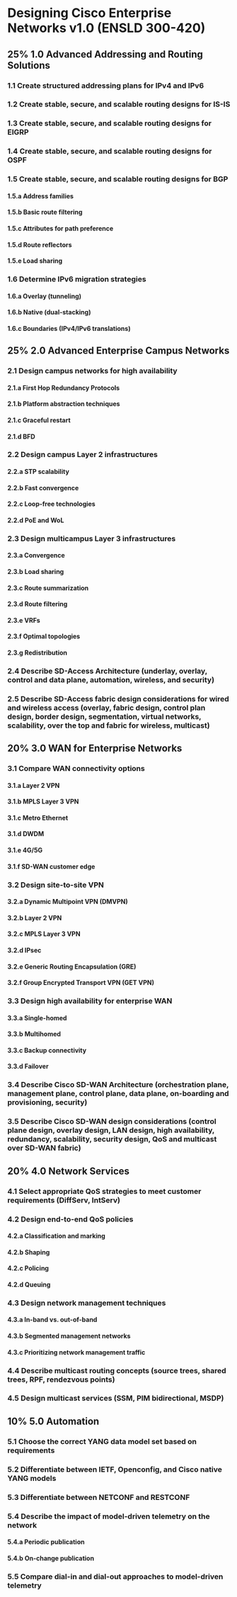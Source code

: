 # Designing Cisco Enterprise Networks v1.0 (ENSLD 300-420)
## 25% 1.0 Advanced Addressing and Routing Solutions
### 1.1 Create structured addressing plans for IPv4 and IPv6
### 1.2 Create stable, secure, and scalable routing designs for IS-IS
### 1.3 Create stable, secure, and scalable routing designs for EIGRP
### 1.4 Create stable, secure, and scalable routing designs for OSPF
### 1.5 Create stable, secure, and scalable routing designs for BGP
#### 1.5.a Address families
#### 1.5.b Basic route filtering
#### 1.5.c Attributes for path preference
#### 1.5.d Route reflectors
#### 1.5.e Load sharing
### 1.6 Determine IPv6 migration strategies
#### 1.6.a Overlay (tunneling)
#### 1.6.b Native (dual-stacking)
#### 1.6.c Boundaries (IPv4/IPv6 translations)
## 25% 2.0 Advanced Enterprise Campus Networks
### 2.1 Design campus networks for high availability
#### 2.1.a First Hop Redundancy Protocols
#### 2.1.b Platform abstraction techniques
#### 2.1.c Graceful restart
#### 2.1.d BFD
### 2.2 Design campus Layer 2 infrastructures
#### 2.2.a STP scalability
#### 2.2.b Fast convergence
#### 2.2.c Loop-free technologies
#### 2.2.d PoE and WoL
### 2.3 Design multicampus Layer 3 infrastructures
#### 2.3.a Convergence
#### 2.3.b Load sharing
#### 2.3.c Route summarization
#### 2.3.d Route filtering
#### 2.3.e VRFs
#### 2.3.f Optimal topologies
#### 2.3.g Redistribution
### 2.4 Describe SD-Access Architecture (underlay, overlay, control and data plane, automation, wireless, and security)
### 2.5 Describe SD-Access fabric design considerations for wired and wireless access (overlay, fabric design, control plan design, border design, segmentation, virtual networks, scalability, over the top and fabric for wireless, multicast)
## 20% 3.0 WAN for Enterprise Networks
### 3.1 Compare WAN connectivity options
#### 3.1.a Layer 2 VPN
#### 3.1.b MPLS Layer 3 VPN
#### 3.1.c Metro Ethernet
#### 3.1.d DWDM
#### 3.1.e 4G/5G
#### 3.1.f SD-WAN customer edge
### 3.2 Design site-to-site VPN
#### 3.2.a Dynamic Multipoint VPN (DMVPN)
#### 3.2.b Layer 2 VPN
#### 3.2.c MPLS Layer 3 VPN
#### 3.2.d IPsec
#### 3.2.e Generic Routing Encapsulation (GRE)
#### 3.2.f Group Encrypted Transport VPN (GET VPN)
### 3.3 Design high availability for enterprise WAN
#### 3.3.a Single-homed
#### 3.3.b Multihomed
#### 3.3.c Backup connectivity
#### 3.3.d Failover
### 3.4 Describe Cisco SD-WAN Architecture (orchestration plane, management plane, control plane, data plane, on-boarding and provisioning, security)
### 3.5 Describe Cisco SD-WAN design considerations (control plane design, overlay design, LAN design, high availability, redundancy, scalability, security design, QoS and multicast over SD-WAN fabric)
## 20% 4.0 Network Services
### 4.1 Select appropriate QoS strategies to meet customer requirements (DiffServ, IntServ)
### 4.2 Design end-to-end QoS policies
#### 4.2.a Classification and marking
#### 4.2.b Shaping
#### 4.2.c Policing
#### 4.2.d Queuing
### 4.3 Design network management techniques
#### 4.3.a In-band vs. out-of-band
#### 4.3.b Segmented management networks
#### 4.3.c Prioritizing network management traffic
### 4.4 Describe multicast routing concepts (source trees, shared trees, RPF, rendezvous points)
### 4.5 Design multicast services (SSM, PIM bidirectional, MSDP)
## 10% 5.0 Automation
### 5.1 Choose the correct YANG data model set based on requirements
### 5.2 Differentiate between IETF, Openconfig, and Cisco native YANG models
### 5.3 Differentiate between NETCONF and RESTCONF
### 5.4 Describe the impact of model-driven telemetry on the network
#### 5.4.a Periodic publication
#### 5.4.b On-change publication
### 5.5 Compare dial-in and dial-out approaches to model-driven telemetry
